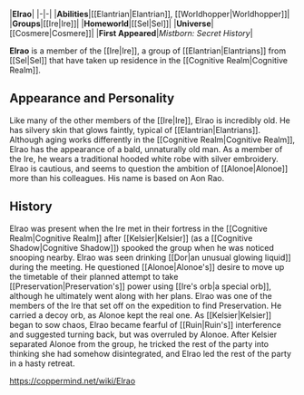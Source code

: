 |**Elrao**|
|-|-|
|**Abilities**|[[Elantrian\|Elantrian]], [[Worldhopper\|Worldhopper]]|
|**Groups**|[[Ire\|Ire]]|
|**Homeworld**|[[Sel\|Sel]]|
|**Universe**|[[Cosmere\|Cosmere]]|
|**First Appeared**|*Mistborn: Secret History*|

**Elrao** is a member of the [[Ire\|Ire]], a group of [[Elantrian\|Elantrians]] from [[Sel\|Sel]] that have taken up residence in the [[Cognitive Realm\|Cognitive Realm]].

## Appearance and Personality
Like many of the other members of the [[Ire\|Ire]], Elrao is incredibly old. He has silvery skin that glows faintly, typical of [[Elantrian\|Elantrians]]. Although aging works differently in the [[Cognitive Realm\|Cognitive Realm]], Elrao has the appearance of a bald, unnaturally old man. As a member of the Ire, he wears a traditional hooded white robe with silver embroidery. Elrao is cautious, and seems to question the ambition of [[Alonoe\|Alonoe]] more than his colleagues. His name is based on Aon Rao.

## History
Elrao was present when the Ire met in their fortress in the [[Cognitive Realm\|Cognitive Realm]] after [[Kelsier\|Kelsier]] (as a [[Cognitive Shadow\|Cognitive Shadow]]) spooked the group when he was noticed snooping nearby. Elrao was seen drinking [[Dor\|an unusual glowing liquid]] during the meeting. He questioned [[Alonoe\|Alonoe's]] desire to move up the timetable of their planned attempt to take [[Preservation\|Preservation's]] power using [[Ire's orb\|a special orb]], although he ultimately went along with her plans.
Elrao was one of the members of the Ire that set off on the expedition to find Preservation. He carried a decoy orb, as Alonoe kept the real one. As [[Kelsier\|Kelsier]] began to sow chaos, Elrao became fearful of [[Ruin\|Ruin's]] interference and suggested turning back, but was overruled by Alonoe. After Kelsier separated Alonoe from the group, he tricked the rest of the party into thinking she had somehow disintegrated, and Elrao led the rest of the party in a hasty retreat.



https://coppermind.net/wiki/Elrao